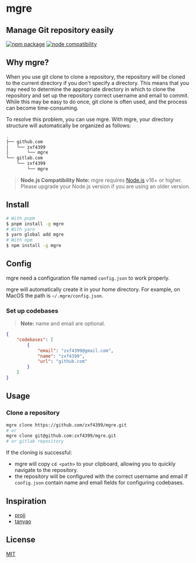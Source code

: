 # mgre

## Manage Git repository easily

<a href="https://npmjs.com/package/mgre"><img src="https://img.shields.io/npm/v/mgre.svg" alt="npm package"></a>
<a href="https://nodejs.org/en/about/releases/"><img src="https://img.shields.io/node/v/mgre.svg" alt="node compatibility"></a>

## Why mgre?

When you use git clone to clone a repository, the repository will be cloned to the current directory if you don't specify a directory. This means that you may need to determine the appropriate directory in which to clone the repository and set up the repository correct username and email to commit. While this may be easy to do once, git clone is often used, and the process can become time-consuming.

To resolve this problem, you can use mgre. With mgre, your directory structure will automatically be organized as follows:

```bash
.
├── github.com
│   └── zxf4399
│       └── mgre
└── gitlab.com
    └── zxf4399
        └── mgre
```

> **Node.js Compatibility Note:**
> mgre requires [Node.js](https://nodejs.org/) v16+ or higher. Please upgrade your Node.js version if you are using an older version.

## Install

```bash
# With pnpm
$ pnpm install -g mgre
# With yarn
$ yarn global add mgre
# With npm
$ npm install -g mgre
```

## Config

mgre need a configuration file named `config.json` to work properly.

mgre will automatically create it in your home directory. For example, on MacOS the path is `~/.mgre/config.json`.

### Set up codebases

> **Note:**
> name and email are optional.

```json
{
    "codebases": [
        {
            "email": "zxf4399@gmail.com",
            "name": "zxf4399",
            "url": "github.com"
        }
    ]
}
```

## Usage

### Clone a repository

```bash
mgre clone https://github.com/zxf4399/mgre.git
# or
mgre clone git@github.com:zxf4399/mgre.git
# or gitlab repository
```

If the cloning is successful:

-   mgre will copy `cd <path>` to your clipboard, allowing you to quickly navigate to the repository.
-   the repository will be configured with the correct username and email if `config.json` contain name and email fields for configuring codebases.

## Inspiration

-   [projj](https://github.com/popomore/projj)
-   [tanyao](https://github.com/xn-sakina/tanyao)

## License

[MIT](LICENSE)

